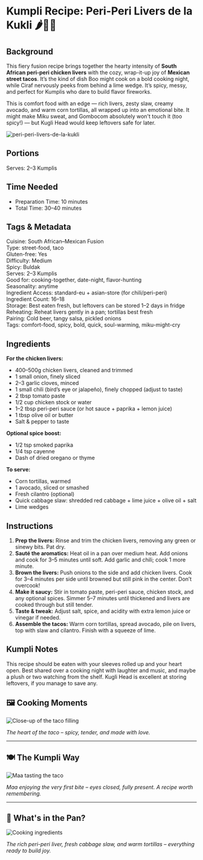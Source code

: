 # Kumpli Recipe: Peri-Peri Livers de la Kukli 🌶️🐔🌮

## Background

This fiery fusion recipe brings together the hearty intensity of **South African peri-peri chicken livers** with the cozy, wrap-it-up joy of **Mexican street tacos**. It’s the kind of dish Boo might cook on a bold cooking night, while Ciraf nervously peeks from behind a lime wedge. It’s spicy, messy, and perfect for Kumplis who dare to build flavor fireworks.

This is comfort food with an edge — rich livers, zesty slaw, creamy avocado, and warm corn tortillas, all wrapped up into an emotional bite. It might make Miku sweat, and Gombocom absolutely won't touch it (too spicy!) — but Kugli Head would keep leftovers safe for later.

![peri-peri-livers-de-la-kukli](../images/illustrations/peri-peri-livers-de-la-kukli.png)

## Portions
Serves: 2–3 Kumplis

## Time Needed
- Preparation Time: 10 minutes
- Total Time: 30–40 minutes

## Tags & Metadata
Cuisine: South African–Mexican Fusion  
Type: street-food, taco  
Gluten-free: Yes  
Difficulty: Medium  
Spicy: Buldak  
Serves: 2–3 Kumplis  
Good for: cooking-together, date-night, flavor-hunting  
Seasonality: anytime  
Ingredient Access: standard-eu + asian-store (for chili/peri-peri)  
Ingredient Count: 16–18  
Storage: Best eaten fresh, but leftovers can be stored 1–2 days in fridge  
Reheating: Reheat livers gently in a pan; tortillas best fresh  
Pairing: Cold beer, tangy salsa, pickled onions  
Tags: comfort-food, spicy, bold, quick, soul-warming, miku-might-cry

## Ingredients

**For the chicken livers:**
- 400–500g chicken livers, cleaned and trimmed
- 1 small onion, finely sliced
- 2–3 garlic cloves, minced
- 1 small chili (bird’s eye or jalapeño), finely chopped (adjust to taste)
- 2 tbsp tomato paste
- 1/2 cup chicken stock or water
- 1–2 tbsp peri-peri sauce (or hot sauce + paprika + lemon juice)
- 1 tbsp olive oil or butter
- Salt & pepper to taste

**Optional spice boost:**
- 1/2 tsp smoked paprika
- 1/4 tsp cayenne
- Dash of dried oregano or thyme

**To serve:**
- Corn tortillas, warmed
- 1 avocado, sliced or smashed
- Fresh cilantro (optional)
- Quick cabbage slaw: shredded red cabbage + lime juice + olive oil + salt
- Lime wedges

## Instructions

1. **Prep the livers:** Rinse and trim the chicken livers, removing any green or sinewy bits. Pat dry.
2. **Sauté the aromatics:** Heat oil in a pan over medium heat. Add onions and cook for 3–5 minutes until soft. Add garlic and chili; cook 1 more minute.
3. **Brown the livers:** Push onions to the side and add chicken livers. Cook for 3–4 minutes per side until browned but still pink in the center. Don’t overcook!
4. **Make it saucy:** Stir in tomato paste, peri-peri sauce, chicken stock, and any optional spices. Simmer 5–7 minutes until thickened and livers are cooked through but still tender.
5. **Taste & tweak:** Adjust salt, spice, and acidity with extra lemon juice or vinegar if needed.
6. **Assemble the tacos:** Warm corn tortillas, spread avocado, pile on livers, top with slaw and cilantro. Finish with a squeeze of lime.

## Kumpli Notes

This recipe should be eaten with your sleeves rolled up and your heart open. Best shared over a cooking night with laughter and music, and maybe a plush or two watching from the shelf. Kugli Head is excellent at storing leftovers, if you manage to save any.

## 🖼️ Cooking Moments

![Close-up of the taco filling](../images/photos/peri-peri-livers-de-la-kukli-p1.png)

*The heart of the taco – spicy, tender, and made with love.*

---

## 🍽️ The Kumpli Way

![Maa tasting the taco](../images/photos/peri-peri-livers-de-la-kukli-p2.png)

*Maa enjoying the very first bite – eyes closed, fully present. A recipe worth remembering.*

---

## 🍳 What's in the Pan?

![Cooking ingredients](../images/photos/peri-peri-livers-de-la-kukli-p3.png)

*The rich peri-peri liver, fresh cabbage slaw, and warm tortillas – everything ready to build joy.*


